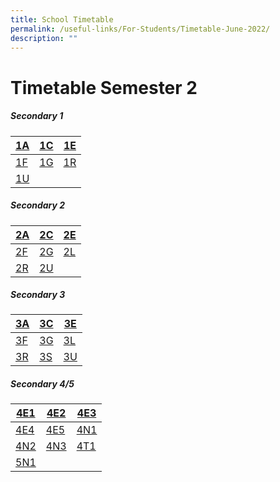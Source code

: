 ```yaml
---
title: School Timetable
permalink: /useful-links/For-Students/Timetable-June-2022/
description: ""
---
```

Timetable Semester 2
===================

##### **Secondary 1**


| [1A](/files/Timetable%202023/1a-2023.pdf) | [1C](/files/Timetable%202023/1c-2023.pdf) | [1E](/files/Timetable%202023/1e-2023.pdf) |
| -------- | -------- | -------- |
| [1F](/files/Timetable%202023/1f-2023.pdf)    | [1G](/files/Timetable%202023/1g-2023.pdf)     | [1R](/files/Timetable%202023/1r-2023.pdf)   |
| [1U](/files/Timetable%202023/1u-2023.pdf)     |     |      |


##### **Secondary 2**

| [2A](/files/Timetable%202023/2a-2023.pdf) | [2C](/files/Timetable%202023/2c-2023.pdf) | [2E](/files/Timetable%202023/2e-2023.pdf) |
| -------- | -------- | -------- |
| [2F](/files/Timetable%202023/2f-2023.pdf)    | [2G](/files/Timetable%202023/2g-2023.pdf)     | [2L](/files/Timetable%202023/2l-2023.pdf)   |
| [2R](/files/Timetable%202023/2r-2023.pdf)     | [2U](/files/Timetable%202023/2u-2023.pdf)      |      |

##### **Secondary 3**

| [3A](/files/Timetable%202023/3a-2023.pdf) | [3C](/files/Timetable%202023/3c.pdf) | [3E](/files/Timetable%202023/3e-2023.pdf) |
| -------- | -------- | -------- |
| [3F](/files/Timetable%202023/3f-2023.pdf)    | [3G](/files/Timetable%202023/3g-2023.pdf)     | [3L](/files/Timetable%202023/3l-2023.pdf)   |
| [3R](/files/Timetable%202023/3r-2023.pdf)     | [3S](/files/Timetable%202023/3s-2023.pdf)      |   [3U](/files/Timetable%202023/3u-2023.pdf)     |


##### **Secondary 4/5**

| [4E1](/files/Timetable%202023/4e1-2023.pdf) | [4E2](/files/Timetable%202023/4e2-2023.pdf) | [4E3](/files/Timetable%202023/4e3-2023.pdf) |
| -------- | -------- | -------- |
| [4E4](/files/Timetable%202023/4e4-2023.pdf)    | [4E5](/files/Timetable%202023/4e5-2023.pdf)     | [4N1](/files/Timetable%202023/4n1-2023.pdf)   |
| [4N2](/files/Timetable%202023/4n2-2023.pdf)     | [4N3](/files/Timetable%202023/4n3-2023.pdf)      |   [4T1](/files/Timetable%202023/4t1-2023.pdf)     |
| [5N1](/files/Timetable%202023/5n1-2023.pdf)     |      |        |